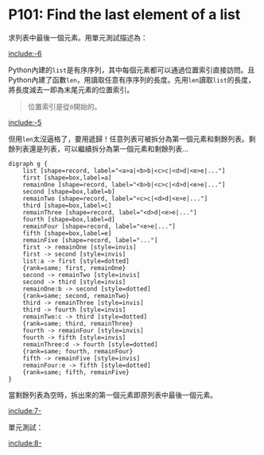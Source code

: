 # P101: Find the last element of a list

求列表中最後一個元素。用單元測試描述為：

[include:-6](../../tests/lists/p101_test.py)

Python內建的`list`是有序序列，其中每個元素都可以通過位置索引直接訪問。且Python內建了函數`len`，用讀取任意有序序列的長度。先用`len`讀取`list`的長度，將長度減去一即為末尾元素的位置索引。

>位置索引是從`0`開始的。

[include:-5](../../python99/lists/p101.py)

但用`len`太沒逼格了，要用遞歸！任意列表可被拆分為第一個元素和剩餘列表。剩餘列表還是列表，可以繼續拆分為第一個元素和剩餘列表...

```puml
digraph g {
    list [shape=record, label="<a>a|<b>b|<c>c|<d>d|<e>e|..."]
    first [shape=box,label=a]
    remainOne [shape=record, label="<b>b|<c>c|<d>d|<e>e|..."]
    second [shape=box,label=b]
    remainTwo [shape=record, label="<c>c|<d>d|<e>e|..."]
    third [shape=box,label=c]
    remainThree [shape=record, label="<d>d|<e>e|..."]
    fourth [shape=box,label=d]
    remainFour [shape=record, label="<e>e|..."]
    fifth [shape=box,label=e]
    remainFive [shape=record, label="..."]
    first -> remainOne [style=invis]
    first -> second [style=invis]
    list:a -> first [style=dotted]
    {rank=same; first, remainOne}
    second -> remainTwo [style=invis]
    second -> third [style=invis]
    remainOne:b -> second [style=dotted]
    {rank=same; second, remainTwo}
    third -> remainThree [style=invis]
    third -> fourth [style=invis]
    remainTwo:c -> third [style=dotted]
    {rank=same; third, remainThree}
    fourth -> remainFour [style=invis]
    fourth -> fifth [style=invis]
    remainThree:d -> fourth [style=dotted]
    {rank=same; fourth, remainFour}
    fifth -> remainFive [style=invis]
    remainFour:e -> fifth [style=dotted]
    {rank=same; fifth, remainFive}
}
```

當剩餘列表為空時，拆出來的第一個元素即原列表中最後一個元素。

[include:7-](../../python99/lists/p101.py)

單元測試：

[include:8-](../../tests/lists/p101_test.py)
